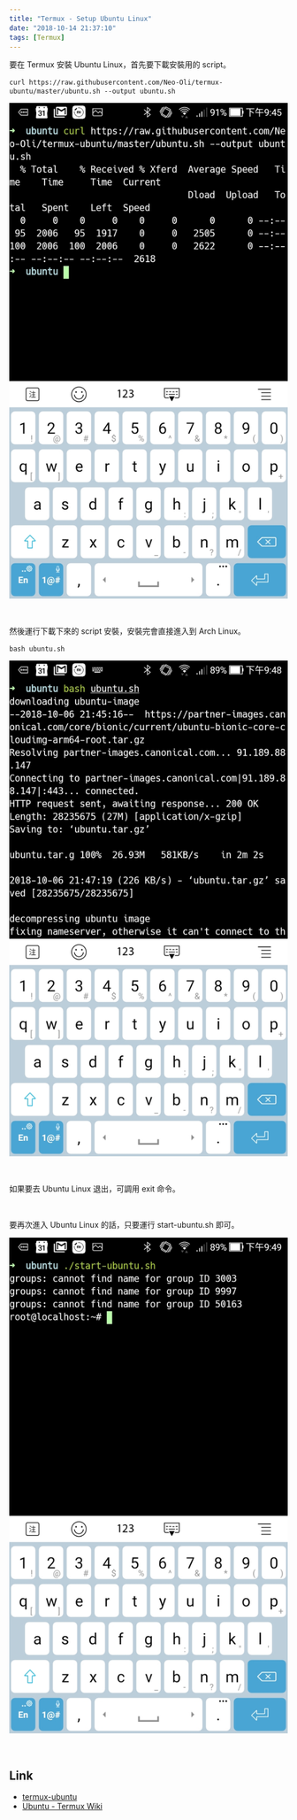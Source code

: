 ```yaml
---
title: "Termux - Setup Ubuntu Linux"
date: "2018-10-14 21:37:10"
tags: [Termux]
---
```



要在 Termux 安裝 Ubuntu Linux，首先要下載安裝用的 script。  

<!-- more -->

    curl https://raw.githubusercontent.com/Neo-Oli/termux-ubuntu/master/ubuntu.sh --output ubuntu.sh

![1.jpg](1.jpg)

</br>


然後運行下載下來的 script 安裝，安裝完會直接進入到 Arch Linux。  

    bash ubuntu.sh

![2.jpg](2.jpg)

</br>


如果要去 Ubuntu Linux 退出，可調用 exit 命令。

</br>


要再次進入 Ubuntu Linux 的話，只要運行 start-ubuntu.sh 即可。  

![3.jpg](3.jpg)

</br>


Link
----
* [termux-ubuntu](https://github.com/Neo-Oli/termux-ubuntu)
* [Ubuntu - Termux Wiki](https://wiki.termux.com/wiki/Ubuntu)
